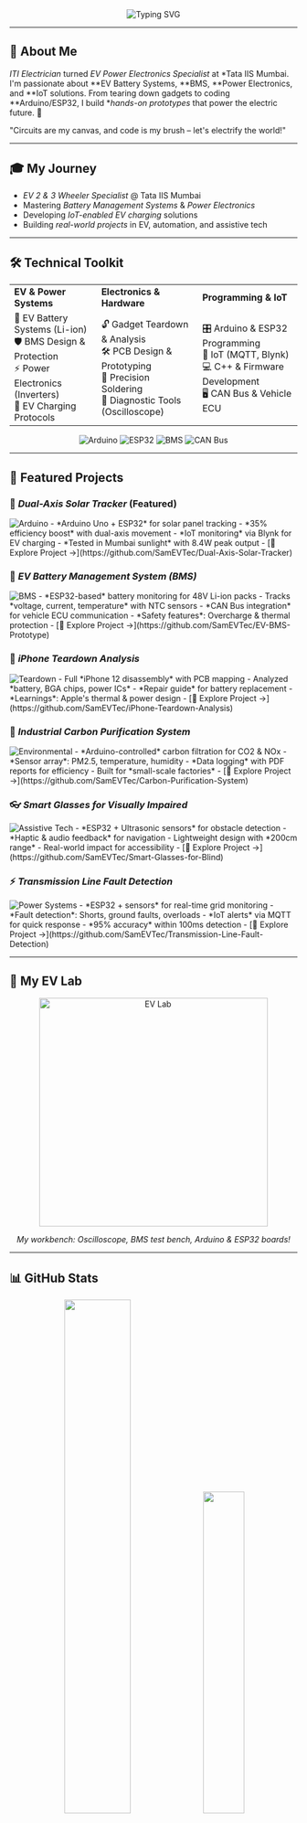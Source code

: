 <div align="center">
  <img src="https://readme-typing-svg.herokuapp.com?font=Fira+Code&pause=1000&color=00D4FF&center=true&vCenter=true&width=435&lines=Hey+There!+I'm+Sam...;EV+Specialist+%40+Tata+IIS+Mumbai;Power+Electronics+%26+BMS+Engineer;Arduino+%26+ESP32+Innovator;Building+the+Electric+Future!+%F0%9F%9A%97%E2%9A%A1%EF%B8%8F" alt="Typing SVG" />
</div>

---

## 🔋 About Me
*ITI Electrician* turned *EV Power Electronics Specialist* at *Tata IIS Mumbai. I'm passionate about **EV Battery Systems, **BMS, **Power Electronics, and **IoT solutions. From tearing down gadgets to coding **Arduino/ESP32, I build **hands-on prototypes* that power the electric future. 🚀

"Circuits are my canvas, and code is my brush – let's electrify the world!"

---

## 🎓 My Journey
- *EV 2 & 3 Wheeler Specialist* @ Tata IIS Mumbai
- Mastering *Battery Management Systems* & *Power Electronics*
- Developing *IoT-enabled EV charging* solutions
- Building *real-world projects* in EV, automation, and assistive tech

---

## 🛠️ Technical Toolkit
<table>
  <tr>
    <td><b>EV & Power Systems</b></td>
    <td><b>Electronics & Hardware</b></td>
    <td><b>Programming & IoT</b></td>
  </tr>
  <tr>
    <td>
      🔋 EV Battery Systems (Li-ion)<br>
      🛡️ BMS Design & Protection<br>
      ⚡ Power Electronics (Inverters)<br>
      🔌 EV Charging Protocols
    </td>
    <td>
      🔓 Gadget Teardown & Analysis<br>
      🛠️ PCB Design & Prototyping<br>
      📐 Precision Soldering<br>
      🔧 Diagnostic Tools (Oscilloscope)
    </td>
    <td>
      🎛️ Arduino & ESP32 Programming<br>
      📡 IoT (MQTT, Blynk)<br>
      💻 C++ & Firmware Development<br>
      🖥️ CAN Bus & Vehicle ECU
    </td>
  </tr>
</table>

<div align="center">
  <img src="https://img.shields.io/badge/Arduino-00979D?style=flat-square&logo=arduino&logoColor=white" alt="Arduino" />
  <img src="https://img.shields.io/badge/ESP32-3C92D3?style=flat-square&logo=esp32&logoColor=white" alt="ESP32" />
  <img src="https://img.shields.io/badge/BMS-4CAF50?style=flat-square&logo=voltmeter&logoColor=white" alt="BMS" />
  <img src="https://img.shields.io/badge/CAN-Bus-2196F3?style=flat-square&logo=car&logoColor=white" alt="CAN Bus" />
</div>

---

## 🚀 Featured Projects

### 🔆 *Dual-Axis Solar Tracker* (Featured)
<img src="https://img.shields.io/badge/Arduino-00979D?style=flat-square&logo=arduino&logoColor=white" alt="Arduino" />
- *Arduino Uno + ESP32* for solar panel tracking
- *35% efficiency boost* with dual-axis movement
- *IoT monitoring* via Blynk for EV charging
- *Tested in Mumbai sunlight* with 8.4W peak output
- [🔗 Explore Project →](https://github.com/SamEVTec/Dual-Axis-Solar-Tracker)

### 🔋 *EV Battery Management System (BMS)*
<img src="https://img.shields.io/badge/BMS-4CAF50?style=flat-square&logo=voltmeter&logoColor=white" alt="BMS" />
- *ESP32-based* battery monitoring for 48V Li-ion packs
- Tracks *voltage, current, temperature* with NTC sensors
- *CAN Bus integration* for vehicle ECU communication
- *Safety features*: Overcharge & thermal protection
- [🔗 Explore Project →](https://github.com/SamEVTec/EV-BMS-Prototype)

### 📱 *iPhone Teardown Analysis*
<img src="https://img.shields.io/badge/Teardown-FF6B35?style=flat-square&logo=tools&logoColor=white" alt="Teardown" />
- Full *iPhone 12 disassembly* with PCB mapping
- Analyzed *battery, BGA chips, power ICs*
- *Repair guide* for battery replacement
- *Learnings*: Apple's thermal & power design
- [🔗 Explore Project →](https://github.com/SamEVTec/iPhone-Teardown-Analysis)

### 🌿 *Industrial Carbon Purification System*
<img src="https://img.shields.io/badge/Environmental-228B22?style=flat-square&logo=leaf&logoColor=white" alt="Environmental" />
- *Arduino-controlled* carbon filtration for CO2 & NOx
- *Sensor array*: PM2.5, temperature, humidity
- *Data logging* with PDF reports for efficiency
- Built for *small-scale factories*
- [🔗 Explore Project →](https://github.com/SamEVTec/Carbon-Purification-System)

### 👓 *Smart Glasses for Visually Impaired*
<img src="https://img.shields.io/badge/Assistive-Tech-800080?style=flat-square&logo=eye&logoColor=white" alt="Assistive Tech" />
- *ESP32 + Ultrasonic sensors* for obstacle detection
- *Haptic & audio feedback* for navigation
- Lightweight design with *200cm range*
- Real-world impact for accessibility
- [🔗 Explore Project →](https://github.com/SamEVTec/Smart-Glasses-for-Blind)

### ⚡ *Transmission Line Fault Detection*
<img src="https://img.shields.io/badge/Power-Systems-FFD700?style=flat-square&logo=bolt&logoColor=black" alt="Power Systems" />
- *ESP32 + sensors* for real-time grid monitoring
- *Fault detection*: Shorts, ground faults, overloads
- *IoT alerts* via MQTT for quick response
- *95% accuracy* within 100ms detection
- [🔗 Explore Project →](https://github.com/SamEVTec/Transmission-Line-Fault-Detection)

---

## 📸 My EV Lab
<div align="center">
  <img src="https://github.com/SamEVTec/SamEVTec/raw/main/ev_lab.jpg" width="400" alt="EV Lab" />
  <p><i>My workbench: Oscilloscope, BMS test bench, Arduino & ESP32 boards!</i></p>
</div>

---

## 📊 GitHub Stats
<div align="center">
  <img src="https://github-readme-stats.vercel.app/api?username=SamEVTec&show_icons=true&theme=radical&hide_border=true&title_color=00D4FF&text_color=FFFFFF&bg_color=0D1117" width="48%" />
  <img src="https://github-readme-streak-stats.herokuapp.com/?user=SamEVTec&theme=radical&hide_border=true" width="38%" />
</div>

---

## 🏆 Lessons from the Lab
- *BMS is about safety first, then efficiency* 🔋
- *ESP32's WiFi is powerful but needs power management* 📡
- *Teardowns reveal engineering secrets* 🔓
- *Every prototype failure teaches a new trick* 💡
- *Sustainable tech starts with small, practical solutions* 🌿

---

## 🌐 Connect with Me
<div align="center">
  <a href="mailtosamirmulla2007@gmail.com">
    <img src="https://img.shields.io/badge/Gmail-D14836?style=flat-square&logo=gmail&logoColor=white" alt="Gmail" />
  </a>
  <a href="https://linkedin.com/in/Sam-EVTech">
    <img src="https://img.shields.io/badge/LinkedIn-0077B5?style=flat-square&logo=linkedin&logoColor=white" alt="LinkedIn" />
  </a>
  <a href="https://instagram.com/_samir_m___">
    <img src="https://img.shields.io/badge/Instagram-E4405F?style=flat-square&logo=instagram&logoColor=white" alt="Instagram" />
  </a>
</div>

---

⚡️ Hands-on EV Specialist | IoT Innovator | Powering the Electric Revolution
